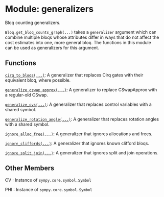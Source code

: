 # Module: generalizers


Bloq counting generalizers.



`Bloq.get_bloq_counts_graph(...)` takes a `generalizer` argument which can combine
multiple bloqs whose attributes differ in ways that do not affect the cost estimates
into one, more general bloq. The functions in this module can be used as generalizers
for this argument.
## Functions

[`cirq_to_bloqs(...)`](../../qualtran/resource_counting/generalizers/cirq_to_bloqs.md): A generalizer that replaces Cirq gates with their equivalent bloq, where possible.

[`generalize_cswap_approx(...)`](../../qualtran/resource_counting/generalizers/generalize_cswap_approx.md): A generalizer to replace CSwapApprox with a regular-old CSwap.

[`generalize_cvs(...)`](../../qualtran/resource_counting/generalizers/generalize_cvs.md): A generalizer that replaces control variables with a shared symbol.

[`generalize_rotation_angle(...)`](../../qualtran/resource_counting/generalizers/generalize_rotation_angle.md): A generalizer that replaces rotation angles with a shared symbol.

[`ignore_alloc_free(...)`](../../qualtran/resource_counting/generalizers/ignore_alloc_free.md): A generalizer that ignores allocations and frees.

[`ignore_cliffords(...)`](../../qualtran/resource_counting/generalizers/ignore_cliffords.md): A generalizer that ignores known clifford bloqs.

[`ignore_split_join(...)`](../../qualtran/resource_counting/generalizers/ignore_split_join.md): A generalizer that ignores split and join operations.



<h2 class="add-link">Other Members</h2>

CV<a id="CV"></a>
: Instance of `sympy.core.symbol.Symbol`

PHI<a id="PHI"></a>
: Instance of `sympy.core.symbol.Symbol`


